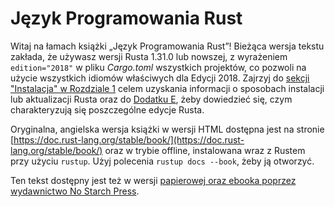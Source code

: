 # Język Programowania Rust

Witaj na łamach książki „Język Programowania Rust”! Bieżąca wersja tekstu
zakłada, że używasz wersji Rusta 1.31.0 lub nowszej, z wyrażeniem
`edition="2018"` w pliku *Cargo.toml* wszystkich projektów, co pozwoli na użycie
wszystkich idiomów właściwych dla Edycji 2018. Zajrzyj do [sekcji "Instalacja"
w Rozdziale 1][install]<!-- ignore --> celem uzyskania informacji o sposobach
instalacji lub aktualizacji Rusta oraz do [Dodatku E][editions]<!-- ignore -->,
żeby dowiedzieć się, czym charakteryzują się poszczególne edycje Rusta.

Oryginalna, angielska wersja książki w wersji HTML dostępna jest na stronie
[https://doc.rust-lang.org/stable/book/](https://doc.rust-lang.org/stable/book/)
oraz w trybie offline, instalowana wraz z Rustem przy użyciu `rustup`. Użyj
polecenia `rustup docs --book`, żeby ją otworzyć.

Ten tekst dostępny jest też w wersji [papierowej oraz ebooka poprzez wydawnictwo
No Starch Press][nsprust].

[install]: ch01-01-installation.html
[editions]: appendix-05-editions.html
[nsprust]: https://nostarch.com/rust
